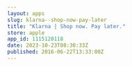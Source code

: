```yaml
---
layout: apps
slug: klarna--shop-now-pay-later
title: "Klarna | Shop now. Pay later."
store: apple
app_id: 1115120118
date: 2023-10-23T08:30:33Z
published: 2016-06-22T13:33:00Z
---
```

